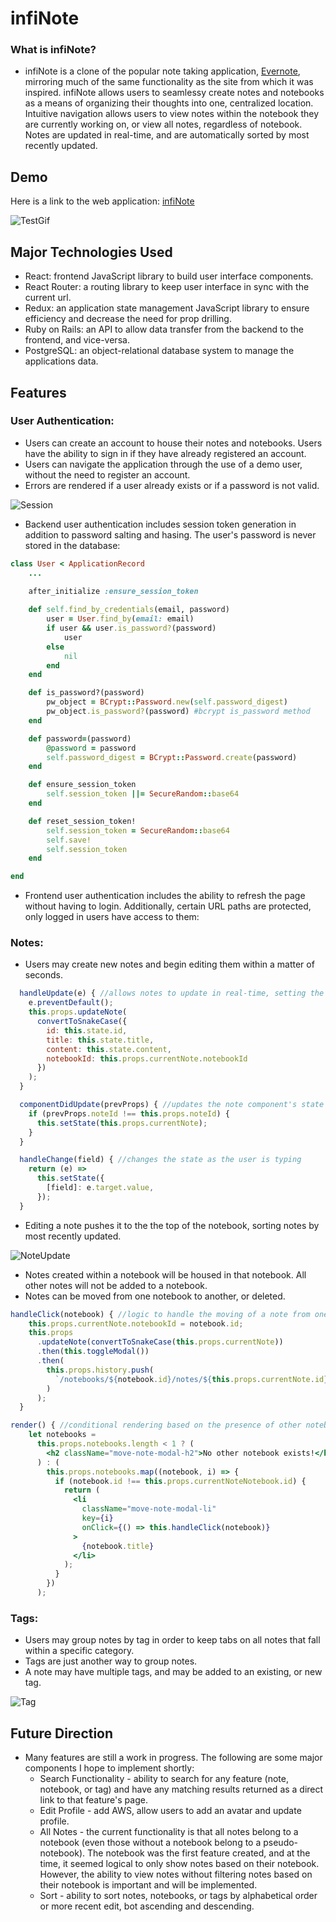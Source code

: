 # infiNote

### What is infiNote?
* infiNote is a clone of the popular note taking application, [Evernote](http://evernote.com), mirroring much of the same functionality as the site from which it was inspired. infiNote allows users to seamlessy create notes and notebooks as a means of organizing their thoughts into one, centralized location. Intuitive navigation allows users to view notes within the notebook they are currently working on, or view all notes, regardless of notebook. Notes are updated in real-time, and are automatically sorted by most recently updated.

## Demo
Here is a link to the web application: [infiNote](http://infinote-app.herokuapp.com/#/)

![TestGif](https://user-images.githubusercontent.com/77806372/122686604-eda72b00-d1df-11eb-8029-22941bfe9595.gif)


## Major Technologies Used
* React: frontend JavaScript library to build user interface components.
* React Router: a routing library to keep user interface in sync with the current url.
* Redux: an application state management JavaScript library to ensure efficiency and decrease the need for prop drilling. 
* Ruby on Rails: an API to allow data transfer from the backend to the frontend, and vice-versa.
* PostgreSQL: an object-relational database system to manage the applications data.

## Features
### User Authentication:
* Users can create an account to house their notes and notebooks. Users have the ability to sign in if they have already registered an account.
* Users can navigate the application through the use of a demo user, without the need to register an account.
* Errors are rendered if a user already exists or if a password is not valid.

![Session](https://user-images.githubusercontent.com/77806372/122687046-614a3780-d1e2-11eb-82b3-17f2c05afcf9.gif)


* Backend user authentication includes session token generation in addition to password salting and hasing. The user's password is never stored in the database: 
```ruby
class User < ApplicationRecord
    ...
    
    after_initialize :ensure_session_token

    def self.find_by_credentials(email, password)
        user = User.find_by(email: email)
        if user && user.is_password?(password)
            user
        else
            nil
        end
    end

    def is_password?(password)
        pw_object = BCrypt::Password.new(self.password_digest)
        pw_object.is_password?(password) #bcrypt is_password method
    end

    def password=(password)
        @password = password
        self.password_digest = BCrypt::Password.create(password)
    end

    def ensure_session_token
        self.session_token ||= SecureRandom::base64
    end

    def reset_session_token!
        self.session_token = SecureRandom::base64
        self.save!
        self.session_token
    end

end


```
* Frontend user authentication includes the ability to refresh the page without having to login. Additionally, certain URL paths are protected, only logged in users have access to them: 


### Notes:
* Users may create new notes and begin editing them within a matter of seconds. 
```jsx
  handleUpdate(e) { //allows notes to update in real-time, setting the react component state to the user's input
    e.preventDefault();
    this.props.updateNote(
      convertToSnakeCase({
        id: this.state.id,
        title: this.state.title,
        content: this.state.content,
        notebookId: this.props.currentNote.notebookId
      })
    );
  }

  componentDidUpdate(prevProps) { //updates the note component's state to render the most recently selected note
    if (prevProps.noteId !== this.props.noteId) {
      this.setState(this.props.currentNote);
    }
  }

  handleChange(field) { //changes the state as the user is typing
    return (e) =>
      this.setState({
        [field]: e.target.value,
      });
  }

```

* Editing a note pushes it to the the top of the notebook, sorting notes by most recently updated.  

![NoteUpdate](https://user-images.githubusercontent.com/77806372/122686661-5a222a00-d1e0-11eb-94bc-cb102ffad6c4.gif)
* Notes created within a notebook will be housed in that notebook. All other notes will not be added to a notebook.
* Notes can be moved from one notebook to another, or deleted. 

```jsx
handleClick(notebook) { //logic to handle the moving of a note from one notebook to another
    this.props.currentNote.notebookId = notebook.id;
    this.props
      .updateNote(convertToSnakeCase(this.props.currentNote))
      .then(this.toggleModal())
      .then(
        this.props.history.push(
          `/notebooks/${notebook.id}/notes/${this.props.currentNote.id}`
        )
      );
  }

render() { //conditional rendering based on the presence of other notebooks
    let notebooks =
      this.props.notebooks.length < 1 ? (
        <h2 className="move-note-modal-h2">No other notebook exists!</h2>
      ) : (
        this.props.notebooks.map((notebook, i) => {
          if (notebook.id !== this.props.currentNoteNotebook.id) {
            return (
              <li
                className="move-note-modal-li"
                key={i}
                onClick={() => this.handleClick(notebook)}
              >
                {notebook.title}
              </li>
            );
          }
        })
      );
```
### Tags:
* Users may group notes by tag in order to keep tabs on all notes that fall within a specific category.
* Tags are just another way to group notes. 
* A note may have multiple tags, and may be added to an existing, or new tag. 

![Tag](https://user-images.githubusercontent.com/77806372/122686789-1bd93a80-d1e1-11eb-9917-86d497ed3616.gif)



## Future Direction
* Many features are still a work in progress. The following are some major components I hope to implement shortly:
  * Search Functionality - ability to search for any feature (note, notebook, or tag) and have any matching results returned as a direct link to that feature's page.
  * Edit Profile - add AWS, allow users to add an avatar and update profile.
  * All Notes - the current functionality is that all notes belong to a notebook (even those without a notebook belong to a pseudo-notebook). The notebook was the first feature created, and at the time, it seemed logical to only show notes based on their notebook. However, the ability to view notes without filtering notes based on their notebook is important and will be implemented.
  * Sort - ability to sort notes, notebooks, or tags by alphabetical order or more recent edit, bot ascending and descending. 
